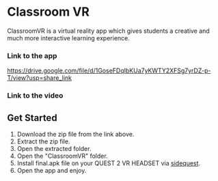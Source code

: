# Classroom VR

ClassroomVR is a virtual reality app which gives students a creative and much more interactive learning experience.

### Link to the app
https://drive.google.com/file/d/1GoseFDqIbKUa7yKWTY2XFSg7yrDZ-p-T/view?usp=share_link

### Link to the video


## Get Started
1. Download the zip file from the link above.
2. Extract the zip file.
3. Open the extracted folder.
4. Open the "ClassroomVR" folder.
5. Install final.apk file on your QUEST 2 VR HEADSET via [sidequest](https://uploadvr.com/sideloading-quest-how-to/).
6. Open the app and enjoy.